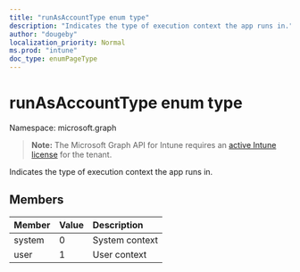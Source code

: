 ```yaml
---
title: "runAsAccountType enum type"
description: "Indicates the type of execution context the app runs in."
author: "dougeby"
localization_priority: Normal
ms.prod: "intune"
doc_type: enumPageType
---
```


# runAsAccountType enum type

Namespace: microsoft.graph

> **Note:** The Microsoft Graph API for Intune requires an [active Intune license](https://go.microsoft.com/fwlink/?linkid=839381) for the tenant.

Indicates the type of execution context the app runs in.

## Members
|Member|Value|Description|
|:---|:---|:---|
|system|0|System context|
|user|1|User context|








